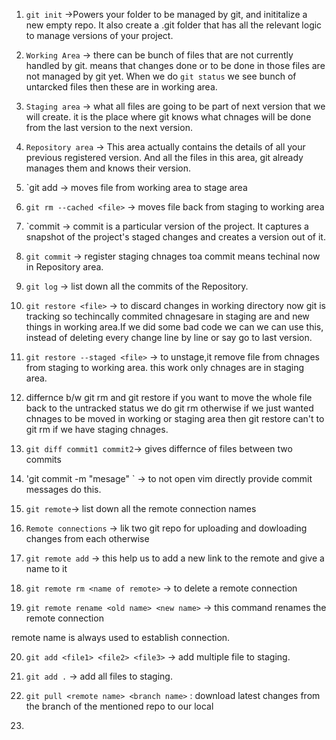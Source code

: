 1. `git init` ->Powers your folder to be managed  by git, and inititalize a new empty repo. It
also create a .git folder that has all the relevant logic to manage versions of your project. 

2. `Working Area` -> there can be bunch of files that are not currently handled by git.
means that changes done or to be done in those files are not managed by git yet. When we
do `git status` we see bunch of untarcked files then these are in working area.

3. `Staging area` -> what all files are going to be part of next version that we will create.
it is the place where git knows what chnages will be done from the last version to the next version.

4. `Repository area` -> This area actually contains the details of all your previous registered version.
And all the files in this area, git already manages them and knows their version.

5. `git add <file> -> moves file from working area to stage area

6. `git rm --cached <file>` -> moves file back from staging to working area

7. `commit -> commit is a particular version of the project. It captures a snapshot of the project's staged
changes and creates a version out of it.

8. `git commit` -> register staging chnages toa commit means techinal now in Repository area.

9. `git log` -> list down all the commits of the Repository.

10. `git restore <file>` -> to discard changes in working directory now git is tracking so techincally commited chnagesare in staging are
and new things in working area.If we did some bad code we can we can use this, instead of deleting every change line by line or say go to
 last version.

11. `git restore --staged <file>` -> to unstage,it remove file from chnages from staging to working area.
this work only chnages are in staging area.

12. differnce b/w git rm and git restore 
if you want to  move the whole file back to the untracked status we do git rm otherwise if we just wanted chnages to be 
moved in working or staging area then git restore
can't to git rm if we have staging chnages.

13. `git diff commit1 commit2`-> gives differnce of files between two commits

14. 'git commit -m "mesage" ` -> to not open vim directly provide commit messages do this.

15. `git remote`-> list down all the remote connection names

16. `Remote connections` -> lik two git repo for uploading and dowloading changes from each otherwise

17. `git remote add` <name of remote> <link of repo> -> this help us to add a new link to the remote and give a name to it

18. `git remote rm <name of remote>` -> to delete a remote connection

19. `git remote rename <old name> <new name>` -> this command renames the remote connection

remote name is always used to establish connection.

20. `git add <file1> <file2> <file3>` -> add multiple file to staging.

21. `git add .` -> add all files to staging.

22. `git pull <remote name> <branch name>` : download latest changes from the branch  of the mentioned repo to our local

23.